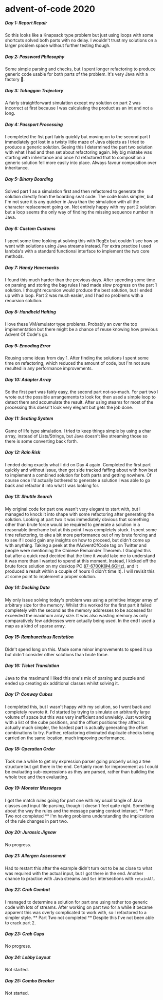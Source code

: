# advent-of-code 2020

##### Day 1: Report Repair
So this looks like a Knapsack type problem but just using loops with some shortcuts solved both parts with no delay. I wouldn't
trust my solutions on a larger problem space without further testing though.

##### Day 2: Password Philosophy
Some simple parsing and checks, but I spent longer refactoring to produce generic code usable for both parts of the problem. It's
very Java with a factory 🤦.

##### Day 3: Toboggan Trajectory
A fairly straightforward simulation except my solution on part 2 was incorrect at first because I was calculating the product as 
an int and not a long.

##### Day 4: Passport Processing
I completed the fist part fairly quickly but moving on to the second part I immediately got lost in a twisty little maze of Java 
objects as I tried to produce a generic solution. Seeing this I determined the part two solution with what I had and then set about
refactoring again. My big mistake was starting with inheritance and once I'd refactored that to composition a generic solution
fell more easily into place. Always favour composition over inheritance.

##### Day 5: Binary Boarding
Solved part 1 as a simulation first and then refactored to generate the solution directly from the boarding seat code. The code
looks simpler, but I'm not sure it is any quicker in Java than the simulation with all the character replacement going on. Not 
entirely happy with my part 2 solution but a loop seems the only way of finding the missing sequence number in Java. 

##### Day 6: Custom Customs
I spent some time looking at solving this with RegEx but couldn't see how so went with solutions using Java streams instead. For
extra practice I used lambda's with a standard functional interface to implement the two core methods. 

##### Day 7: Handy Haversacks
I found this much harder than the previous days. After spending some time on parsing and storing the bag rules I had made slow 
progress on the part 1 solution. I thought recursion would produce the best solution, but I ended up with a loop. Part 2 was much
easier, and I had no problems with a recursion solution.

##### Day 8: Handheld Halting
I love these VM/emulator type problems. Probably an over the top implementation but there might be a chance of reuse knowing how 
previous Advent Of Code's go.

##### Day 9: Encoding Error
Reusing some ideas from day 1. After finding the solutions I spent some time on refactoring, which reduced the amount of code, but 
I'm not sure resulted in any performance improvements.

##### Day 10: Adapter Array
So the first part was fairly easy, the second part not-so-much. For part two I wrote out the possible arrangements to look for, 
then used a simple loop to detect them and accumulate the result. After using steams for most of the processing this doesn't look 
very elegant but gets the job done.

##### Day 11: Seating System
Game of life type simulation. I tried to keep things simple by using a char array, instead of Lists/Strings, but Java doesn't like 
streaming those so there is some converting back forth.

##### Day 12: Rain Risk
I ended doing exactly what I did on Day 4 again. Completed the first part quickly and without issue, then got side tracked 
faffing about with how best to implement a combined solution for both parts and getting nowhere. Of course once I'd actually 
bothered to generate a solution I was able to go back and refactor it into what I was looking for.

##### Day 13: Shuttle Search
My original code for part one wasn't very elegant to start with, but I managed to knock it into shape with some refactoring after 
generating the solution. Looking at part two it was immediately obvious that something other than brute force would be required to
generate a solution in a reasonable timeframe but at this point I was completely stuck. I spent some time refactoring, to eke a bit 
more performance out of my brute forcing and to see if I could gain any insights on how to proceed, but didn't come up with 
anything. Taking a peek at the #AdventOfCode tag on Twitter and people were mentioning the Chinese Remainder Theorem. I Googled 
this but after a quick read decided that the time it would take me to understand it was more than I wanted to spend at this moment. 
Instead, I kicked off the brute force solution on my desktop PC (i7-6700K@4.6GHz), and it produced a result within a couple of 
hours (I didn't time it). I will revisit this at some point to implement a proper solution. 

##### Day 14: Docking Data
My only issue solving today's problem was using a primitive integer array of arbitrary size for the memory. Whilst this worked for 
the first part it failed completely with the second as the memory addresses to be accessed far exceeded the maximum array size. It 
was also wasting memory as only comparatively few addresses were actually being used. In the end I used a map as a kind of sparse 
array.

##### Day 15: Rambunctious Recitation
Didn't spend long on this. Made some minor improvements to speed it up but didn't consider other solutions than brute force.

##### Day 16: Ticket Translation
Java to the maximum! I liked this one's mix of parsing and puzzle and ended up creating six additional classes whilst solving it.

##### Day 17: Conway Cubes
I completed this, but I wasn't happy with my solution, so I went back and completely rewrote it. I'd started by trying to simulate
an arbitrarily large volume of space but this was very inefficient and unwieldy. Just working with a list of the cube positions, 
and the offset positions they affect is actually much simpler, the hardest part is actually generating the offset combinations to 
try. Further, refactoring eliminated duplicate checks being carried on the same location, much improving performance.

##### Day 18: Operation Order
Took me a while to get my expression parser going properly using a tree structure but got there in the end. Certainly room for 
improvement as I could be evaluating sub-expressions as they are parsed, rather than building the whole tree and then evaluating.

##### Day 19: Monster Messages
I got the match rules going for part one with my usual tangle of Java classes and input file parsing, though it doesn't feel quite 
right. Something about the way the rules and the message parsing context interact. 
** Part Two not completed ** I'm having problems understanding the implications of the rule changes in part two.

##### Day 20: Jurassic Jigsaw
No progress.

##### Day 21: Allergen Assessment
Had to restart this after the example didn't turn out to be as close to what was required with the actual input, but I got there
in the end. Another chance to practice with Java streams and `Set` intersections with `retainAll`. 

##### Day 22: Crab Combat
I managed to determine a solution for part one using rather too generic code with lots of streams. After working on part two for a 
while it became apparent this was overly complicated to work with, so I refactored to a simpler style.
** Part Two not completed ** Despite this I've not been able to crack part 2. 

##### Day 23: Crab Cups
No progress.

##### Day 24: Lobby Layout
Not started.

##### Day 25: Combo Breaker
Not started.

